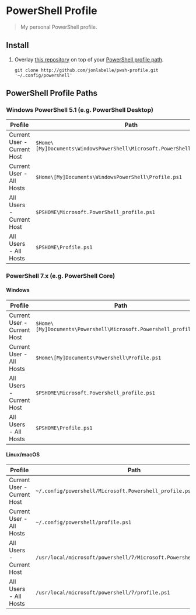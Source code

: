 # PowerShell Profile

> My personal PowerShell profile.

## Install

1. Overlay [this repository](http://github.com/jonlabelle/pwsh-profile) on top of your [PowerShell profile path](#powershell-profile-paths).

   ```console
   git clone http://github.com/jonlabelle/pwsh-profile.git '~/.config/powershell'
   ```

## PowerShell Profile Paths

### Windows PowerShell 5.1 (e.g. PowerShell Desktop)

| Profile                     | Path                                                                     |
| --------------------------- | ------------------------------------------------------------------------ |
| Current User - Current Host | `$Home\[My]Documents\WindowsPowerShell\Microsoft.PowerShell_profile.ps1` |
| Current User - All Hosts    | `$Home\[My]Documents\WindowsPowerShell\Profile.ps1`                      |
| All Users - Current Host    | `$PSHOME\Microsoft.PowerShell_profile.ps1`                               |
| All Users - All Hosts       | `$PSHOME\Profile.ps1`                                                    |

### PowerShell 7.x (e.g. PowerShell Core)

#### Windows

| Profile                     | Path                                                              |
| --------------------------- | ----------------------------------------------------------------- |
| Current User - Current Host | `$Home\[My]Documents\Powershell\Microsoft.Powershell_profile.ps1` |
| Current User - All Hosts    | `$Home\[My]Documents\Powershell\Profile.ps1`                      |
| All Users - Current Host    | `$PSHOME\Microsoft.Powershell_profile.ps1`                        |
| All Users - All Hosts       | `$PSHOME\Profile.ps1`                                             |

#### Linux/macOS

| Profile                     | Path                                                                 |
| --------------------------- | -------------------------------------------------------------------- |
| Current User - Current Host | `~/.config/powershell/Microsoft.Powershell_profile.ps1`              |
| Current User - All Hosts    | `~/.config/powershell/profile.ps1`                                   |
| All Users - Current Host    | `/usr/local/microsoft/powershell/7/Microsoft.Powershell_profile.ps1` |
| All Users - All Hosts       | `/usr/local/microsoft/powershell/7/profile.ps1`                      |
